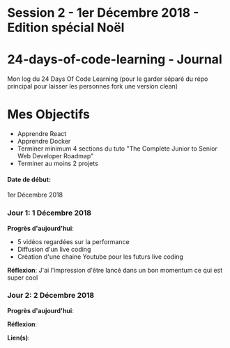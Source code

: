 # Session 2 - 1er Décembre 2018 - Edition spécial Noël

# 24-days-of-code-learning - Journal
Mon log du 24 Days Of Code Learning (pour le garder séparé du répo principal pour laisser les personnes fork une version clean)

# Mes Objectifs
- Apprendre React
- Apprendre Docker
- Terminer minimum 4 sections du tuto "The Complete Junior to Senior Web Developer Roadmap"
- Terminer au moins 2 projets

#### Date de début:
  1er Décembre 2018

### Jour 1: 1 Décembre 2018

**Progrès d'aujourd'hui**:
- 5 vidéos regardées sur la performance
- Diffusion d'un live coding
- Création d'une chaine Youtube pour les futurs live coding

**Réflexion**: J'ai l'impression d'être lancé dans un bon momentum ce qui est super cool


### Jour 2: 2 Décembre 2018

**Progrès d'aujourd'hui**: 

**Réflexion**: 

**Lien(s)**: